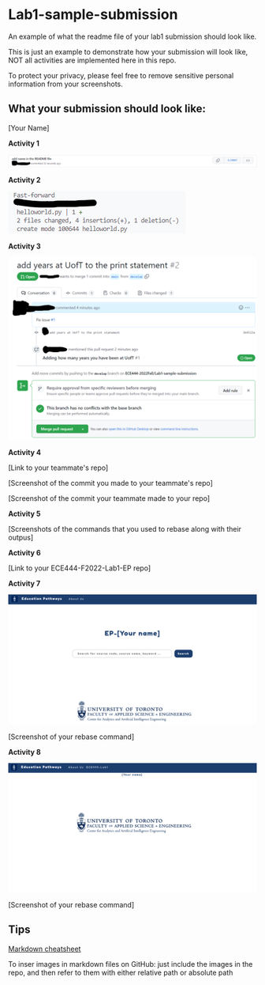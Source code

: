 # Lab1-sample-submission
An example of what the readme file of your lab1 submission should look like.

This is just an example to demonstrate how your submission will look like, NOT all activities are implemented here in this repo.

To protect your privacy, please feel free to remove sensitive personal information from your screenshots.

## What your submission should look like:

[Your Name]


**Activity 1**

![](images/Activity1.png)

**Activity 2**

![](images/Activity2.png)

**Activity 3**

![](images/Activity3.png)

**Activity 4**

[Link to your teammate's repo]

[Screenshot of the commit you made to your teammate's repo]

[Screenshot of the commit your teammate made to your repo]

**Activity 5**

[Screenshots of the commands that you used to rebase  along with their outpus]

**Activity 6**

[Link to your ECE444-F2022-Lab1-EP repo]

**Activity 7**

![](images/Activity7.png)

[Screenshot of your rebase command]

**Activity 8**

![](images/Activity8.png)

[Screenshot of your rebase command]


## Tips

[Markdown cheatsheet](https://github.com/adam-p/markdown-here/wiki/Markdown-Cheatsheet)

To inser images in markdown files on GitHub: just include the images in the repo, and then refer to them with either relative path or absolute path
